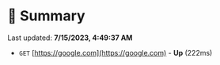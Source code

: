 # 📖 Summary
Last updated: **7/15/2023, 4:49:37 AM**

- `GET` [https://google.com](https://google.com) - **Up** (222ms)
